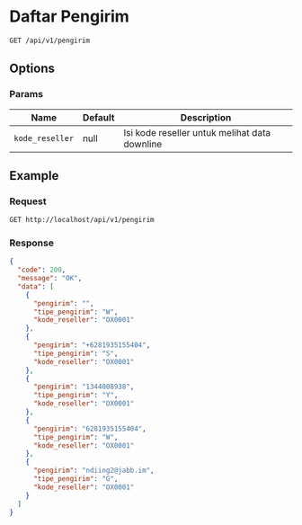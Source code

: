 # Daftar Pengirim

<!-- @category Common -->

```bash
GET /api/v1/pengirim
```

## Options

### Params

Name | Default | Description
--- | --- | ---
`kode_reseller` | null | Isi kode reseller untuk melihat data downline

## Example

### Request

```bash
GET http://localhost/api/v1/pengirim
```

### Response

```json
{
  "code": 200,
  "message": "OK",
  "data": [
    {
      "pengirim": "",
      "tipe_pengirim": "W",
      "kode_reseller": "OX0001"
    },
    {
      "pengirim": "+6281935155404",
      "tipe_pengirim": "S",
      "kode_reseller": "OX0001"
    },
    {
      "pengirim": "1344008938",
      "tipe_pengirim": "Y",
      "kode_reseller": "OX0001"
    },
    {
      "pengirim": "6281935155404",
      "tipe_pengirim": "W",
      "kode_reseller": "OX0001"
    },
    {
      "pengirim": "ndiing2@jabb.im",
      "tipe_pengirim": "G",
      "kode_reseller": "OX0001"
    }
  ]
}
```